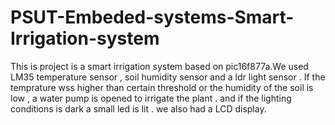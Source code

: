 # PSUT-Embeded-systems-Smart-Irrigation-system
This is project is a smart irrigation system based on pic16f877a.We used LM35 temperature sensor , soil humidity sensor and a ldr light sensor . If the temprature wss higher than certain threshold or the humidity of the soil is low , a water pump is opened to irrigate the plant . and if the lighting conditions is dark a small led is lit . we also had a LCD display. 
